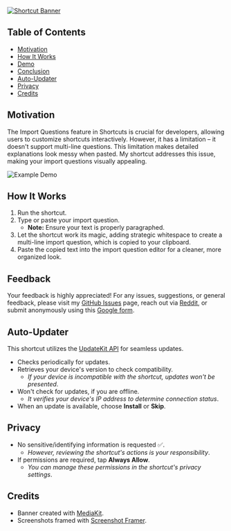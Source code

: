[![Shortcut Banner](https://i.imgur.com/hZW1piF.png)](https://www.icloud.com/shortcuts/e14fcc3167a3411281d535561e6d5a6b)

## Table of Contents

-   [Motivation](#motivation)
-   [How It Works](#how-it-works)
-   [Demo](#demo)
-   [Conclusion](#conclusion)
-   [Auto-Updater](#auto-updater)
-   [Privacy](#privacy)
-   [Credits](#credits)

## Motivation

The Import Questions feature in Shortcuts is crucial for developers, allowing users to customize shortcuts interactively. However, it has a limitation – it doesn't support multi-line questions. This limitation makes detailed explanations look messy when pasted. My shortcut addresses this issue, making your import questions visually appealing.

![Example Demo](https://i.imgur.com/El2TFnh.jpg)

## How It Works

1.  Run the shortcut.
2.  Type or paste your import question.
    -   **Note:** Ensure your text is properly paragraphed.
3.  Let the shortcut work its magic, adding strategic whitespace to create a multi-line import question, which is copied to your clipboard.
4.  Paste the copied text into the import question editor for a cleaner, more organized look.

## Feedback

Your feedback is highly appreciated! For any issues, suggestions, or general feedback, please visit my [GitHub Issues](https://github.com/spenpal/AppleShortcuts/issues/new/choose) page, reach out via [Reddit](https://www.reddit.com/user/spenpal_dev), or submit anonymously using this [Google form](https://forms.gle/KdJXQhysQQj4yBtS7).

## Auto-Updater

This shortcut utilizes the [UpdateKit API](https://www.mikebeas.com/updatekit-api/v1) for seamless updates.

-   Checks periodically for updates.
-   Retrieves your device's version to check compatibility.
    -   _If your device is incompatible with the shortcut, updates won't be presented_.
-   Won't check for updates, if you are offline.
    -   _It verifies your device's IP address to determine connection status_.
-   When an update is available, choose **Install** or **Skip**.

## Privacy

-   No sensitive/identifying information is requested ✅.
    -   _However, reviewing the shortcut's actions is your responsibility_.
-   If permissions are required, tap **Always Allow**.
    -   _You can manage these permissions in the shortcut's privacy settings_.

## Credits

-   Banner created with [MediaKit](https://routinehub.co/shortcut/1911).
-   Screenshots framed with [Screenshot Framer](https://routinehub.co/shortcut/8067/).
